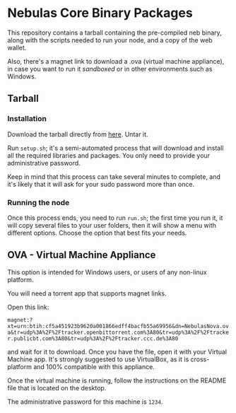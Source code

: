 # Nebulas Core Binary Packages

This repository contains a tarball containing the pre-compiled neb binary, along with the scripts needed to run your node, and a copy of the web wallet.

Also, there's a magnet link to download a .ova (virtual machine appliance), in case you want to run it _sandboxed_ or in other environments such as Windows.

## Tarball

### Installation

Download the tarball directly from [here](dist/nova.tar.gz). Untar it.

Run `setup.sh`; it's a semi-automated process that will download and install all the required libraries and packages. You only need to provide your administrative password.

Keep in mind that this process can take several minutes to complete, and it's likely that it will ask for your sudo password more than once.

### Running the node

Once this process ends, you need to run `run.sh`; the first time you run it, it will copy several files to your user folders, then it will show a menu with different options. Choose the option that best fits your needs.

## OVA - Virtual Machine Appliance

This option is intended for Windows users, or users of any non-linux platform.

You will need a torrent app that supports magnet links.

Open this link:

`magnet:?xt=urn:btih:cf5a451923b9620a001866edff4bacfb55a69956&dn=NebulasNova.ova&tr=udp%3A%2F%2Ftracker.openbittorrent.com%3A80&tr=udp%3A%2F%2Ftracker.publicbt.com%3A80&tr=udp%3A%2F%2Ftracker.ccc.de%3A80`

and wait for it to download. Once you have the file, open it with your Virtual Machine app. It's strongly suggested to use VirtualBox, as it is cross-platform and 100% compatible with this appliance.

Once the virtual machine is running, follow the instructions on the README file that is located on the desktop.

The administrative password for this machine is `1234`.